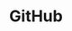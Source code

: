 ---
title: GitHub
icon: fa-brands fa-github
parent: links
order: 2
in_shortcuts: true

external_link: https://github.com/jsxgraph
---